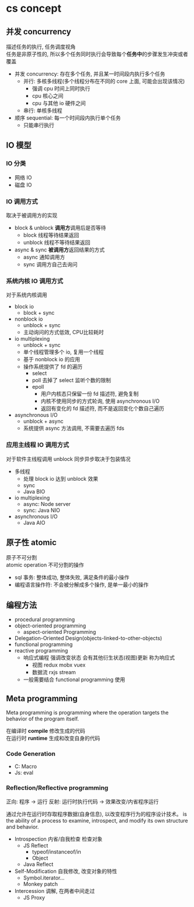 # cs concept

## 并发 concurrency

描述任务的执行, 任务调度视角  
任务是非原子性的, 所以多个任务同时执行会导致每个**任务中**的步骤发生冲突或者覆盖

- 并发 concurrency: 存在多个任务, 并且某一时间段内执行多个任务
  - 并行: 多核多线程(多个线程分布在不同的 core 上面, 可能会出现该情况)
    - 强调 cpu 时间上同时执行
    - cpu 核心之间
    - cpu 与其他 io 硬件之间
  - 串行: 单核多线程
- 顺序 sequential: 每一个时间段内执行单个任务
  - 只能串行执行

## IO 模型 

### IO 分类

- 网络 IO
- 磁盘 IO

### IO 调用方式 

取决于被调用方的实现

- block & unblock **调用方**调用后是否等待
  - block 线程等待结果返回
  - unblock 线程不等待结果返回
- async & sync **被调用方**返回结果的方式
  - async 通知调用方
  - sync 调用方自己去询问

### 系统内核 IO 调用方式

对于系统内核调用

- block io
  - block + sync
- nonblock io
  - unblock + sync
  - 主动询问的方式低效, CPU比较耗时
- io multiplexing
  - unblock + sync
  - 单个线程管理多个 io, 复用一个线程 
  - 基于 nonblock io 的应用
  - 操作系统提供了 fd 的遍历
    - select 
    - poll 去掉了 select 监听个数的限制
    - epoll 
      - 用户内核态只保留一份 fd 描述符, 避免复制
      - 内核不使用同步的方式轮询, 使用 asynchronous I/O
      - 返回有变化的 fd 描述符, 而不是返回变化个数自己遍历
- asynchronous I/O
  - unblock + async
  - 系统提供 async 方法调用, 不需要去遍历 fds

### 应用主线程 IO 调用方式

对于软件主线程调用 unblock 同步异步取决于包装情况

- 多线程
  - 处理 block io 达到 unblock 效果
  - sync
  - Java BIO
- io multiplexing
  - async: Node server
  - sync: Java NIO
- asynchronous I/O
  - Java AIO

## 原子性 atomic

原子不可分割  
atomic operation 不可分割的操作

- sql 事务: 整体成功, 整体失败, 满足条件的最小操作
- 编程语言操作符: 不会被分解成多个操作, 是单一最小的操作


## 编程方法

- procedural programming
- object-oriented programming
  - aspect-oriented Programming
- Delegation-Oriented Design(objects-linked-to-other-objects)
- functional programming
- reactive programming 
  - 响应式编程 强调改变状态 会有其他衍生状态(视图)更新 称为响应式
    - 视图 redux mobx vuex
    - 数据流 rxjs stream 
  - 一般需要结合 functional programming 使用

## Meta programming

Meta programming is programming where the operation targets the behavior of the program itself.

在编译时 **compile** 修改生成的代码  
在运行时 **runtime** 生成和改变自身的代码  

### Code Generation 

- C: Macro
- Js: eval

### Reflection/Reflective programming 

正向: 程序 -> 运行
反射: 运行时执行代码 -> 效果改变/内省程序运行 

通过允许在运行时存取程序数据(自身信息), 以改变程序行为的程序设计技术。
is the ability of a process to examine, introspect, and modify its own structure and behavior.

- Introspection 内省/自我检查 检查对象
  - JS Reflect
    - typeof/instanceof/in
    - Object
  - Java Reflect
- Self-Modification 自我修改, 改变对象的特性
  - Symbol.iterator...
  - Monkey patch
- Intercession 调解, 在两者中间走过
  - JS Proxy


